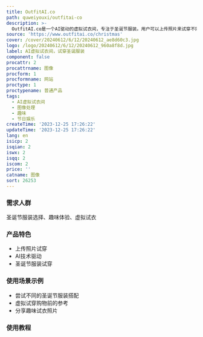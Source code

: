 ```yaml
---
title: OutfitAI.co
path: quweiyouxi/outfitai-co
description: >-
  OutfitAI.co是一个AI驱动的虚拟试衣间，专注于圣诞节服装。用户可以上传照片来试穿不同的圣诞节服装，体验AI技术的魅力。该网站处于早期测试阶段，结果可能不完美，用户可以多次尝试以获取最佳效果。
source: 'https://www.outfitai.co/christmas'
cover: /cover/20240612/6/12/20240612_ae8d60c3.jpg
logo: /logo/20240612/6/12/20240612_960a8f8d.jpg
label: AI虚拟试衣间，试穿圣诞服装
component: false
procattr: 2
procattrname: 图像
procform: 1
procformname: 网站
proctype: 1
proctypename: 普通产品
tags:
  - AI虚拟试衣间
  - 图像处理
  - 趣味
  - 节日娱乐
createTime: '2023-12-25 17:26:22'
updateTime: '2023-12-25 17:26:22'
lang: en
isicp: 2
isqian: 2
iswx: 2
isqq: 2
iscom: 2
price: ''
catname: 图像
sort: 26253
---
```




### 需求人群
圣诞节服装选择、趣味体验、虚拟试衣

### 产品特色
- 上传照片试穿
- AI技术驱动
- 圣诞节服装试穿

### 使用场景示例
- 尝试不同的圣诞节服装搭配
- 虚拟试穿购物前的参考
- 分享趣味试衣照片

### 使用教程


  
